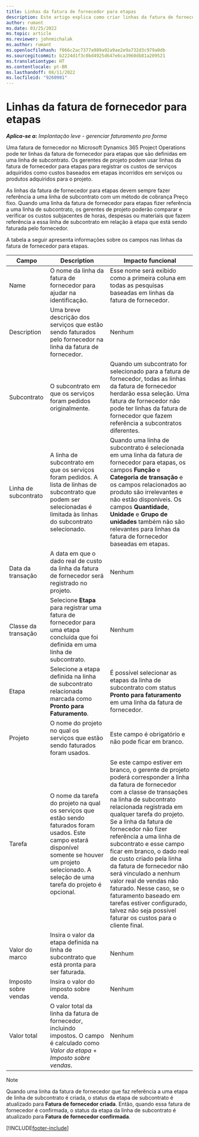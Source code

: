 ```yaml
---
title: Linhas da fatura de fornecedor para etapas
description: Este artigo explica como criar linhas da fatura de fornecedor para etapas em um subcontrato.
author: rumant
ms.date: 03/25/2022
ms.topic: article
ms.reviewer: johnmichalak
ms.author: rumant
ms.openlocfilehash: f066c2ac7377a989a92a9ae2e9a732d3c979a0db
ms.sourcegitcommit: b2224d1f3c0bd4925d647e6ca3960db81a209521
ms.translationtype: HT
ms.contentlocale: pt-BR
ms.lasthandoff: 08/11/2022
ms.locfileid: "9260981"
---
```

# <a name="vendor-invoice-lines-for-milestones"></a>Linhas da fatura de fornecedor para etapas

_**Aplica-se a:** Implantação leve - gerenciar faturamento pro forma_

Uma fatura de fornecedor no Microsoft Dynamics 365 Project Operations pode ter linhas da fatura de fornecedor para etapas que são definidas em uma linha de subcontrato. Os gerentes de projeto podem usar linhas da fatura de fornecedor para etapas para registrar os custos de serviços adquiridos como custos baseados em etapas incorridos em serviços ou produtos adquiridos para o projeto.

As linhas da fatura de fornecedor para etapas devem sempre fazer referência a uma linha de subcontrato com um método de cobrança Preço fixo. Quando uma linha da fatura de fornecedor para etapas fizer referência a uma linha de subcontrato, os gerentes de projeto poderão comparar e verificar os custos subjacentes de horas, despesas ou materiais que fazem referência a essa linha de subcontrato em relação à etapa que está sendo faturada pelo fornecedor.

A tabela a seguir apresenta informações sobre os campos nas linhas da fatura de fornecedor para etapas.

| Campo | Description | Impacto funcional |
| --- | --- | --- |
| Name | O nome da linha da fatura de fornecedor para ajudar na identificação. | Esse nome será exibido como a primeira coluna em todas as pesquisas baseadas em linhas da fatura de fornecedor. |
| Description | Uma breve descrição dos serviços que estão sendo faturados pelo fornecedor na linha da fatura de fornecedor. | Nenhum |
| Subcontrato | O subcontrato em que os serviços foram pedidos originalmente. | Quando um subcontrato for selecionado para a fatura de fornecedor, todas as linhas da fatura de fornecedor herdarão essa seleção. Uma fatura de fornecedor não pode ter linhas da fatura de fornecedor que fazem referência a subcontratos diferentes. |
| Linha de subcontrato | A linha de subcontrato em que os serviços foram pedidos. A lista de linhas de subcontrato que podem ser selecionadas é limitada às linhas do subcontrato selecionado. | Quando uma linha de subcontrato é selecionada em uma linha da fatura de fornecedor para etapas, os campos **Função** e **Categoria de transação** e os campos relacionados ao produto são irrelevantes e não estão disponíveis. Os campos **Quantidade**, **Unidade** e **Grupo de unidades** também não são relevantes para linhas da fatura de fornecedor baseadas em etapas. |
| Data da transação | A data em que o dado real de custo da linha da fatura de fornecedor será registrado no projeto. | Nenhum |
| Classe da transação | Selecione **Etapa** para registrar uma fatura de fornecedor para uma etapa concluída que foi definida em uma linha de subcontrato. | Nenhum |
| Etapa | Selecione a etapa definida na linha de subcontrato relacionada marcada como **Pronto para Faturamento**. | É possível selecionar as etapas da linha de subcontrato com status **Pronto para faturamento** em uma linha da fatura de fornecedor. |
| Projeto | O nome do projeto no qual os serviços que estão sendo faturados foram usados. | Este campo é obrigatório e não pode ficar em branco. |
| Tarefa | O nome da tarefa do projeto na qual os serviços que estão sendo faturados foram usados. Este campo estará disponível somente se houver um projeto selecionado. A seleção de uma tarefa do projeto é opcional. | Se este campo estiver em branco, o gerente de projeto poderá corresponder a linha da fatura de fornecedor com a classe de transações na linha de subcontrato relacionada registrada em qualquer tarefa do projeto. Se a linha da fatura de fornecedor não fizer referência a uma linha de subcontrato e esse campo ficar em branco, o dado real de custo criado pela linha da fatura de fornecedor não será vinculado a nenhum valor real de vendas não faturado. Nesse caso, se o faturamento baseado em tarefas estiver configurado, talvez não seja possível faturar os custos para o cliente final. |
| Valor do marco | Insira o valor da etapa definida na linha de subcontrato que está pronta para ser faturada. | Nenhum |
| Imposto sobre vendas | Insira o valor do imposto sobre venda. | Nenhum |
| Valor total | O valor total da linha da fatura de fornecedor, incluindo impostos. O campo é calculado como *Valor da etapa* + *Imposto sobre vendas*. | Nenhum |

> [!NOTE]
> Quando uma linha da fatura de fornecedor que faz referência a uma etapa de linha de subcontrato é criada, o status da etapa de subcontrato é atualizado para **Fatura de fornecedor criada**. Então, quando essa fatura de fornecedor é confirmada, o status da etapa da linha de subcontrato é atualizado para **Fatura de fornecedor confirmada**.

[!INCLUDE[footer-include](../../includes/footer-banner.md)]

